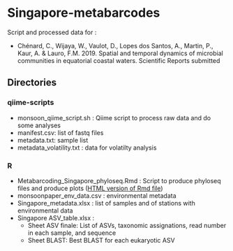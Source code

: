 # Singapore-metabarcodes

Script and processed data for :
* Chénard, C., Wijaya, W., Vaulot, D., Lopes dos Santos, A., Martin, P., Kaur, A. & Lauro, F.M. 2019. Spatial and temporal dynamics of microbial communities in equatorial coastal waters. Scientific Reports submitted

## Directories
### qiime-scripts
* monsoon_qiime_script.sh : Qiime script to process raw data and do some analyses
* manifest.csv: list of fastq files
* metadata.txt: sample list
* metadata_volatility.txt : data for volatilty analysis

### R
* Metabarcoding_Singapore_phyloseq.Rmd : Script to produce phyloseq files and produce plots ([HTML version of Rmd file](https://vaulot.github.io/metabarcoding/singapore/Metabarcoding_Singapore_phyloseq))
* monsoonpaper_env_data.csv : environmental metadata
* Singapore_metadata.xlsx : list of samples and of stations with environmental data
* Singapore ASV_table.xlsx : 
    * Sheet ASV finale: List of ASVs, taxonomic assignations, read number in each sample, and sequence
    * Sheet BLAST: Best BLAST for each eukaryotic ASV


